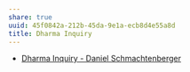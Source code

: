 ```yaml
---
share: true
uuid: 45f0842a-212b-45da-9e1a-ecb8d4e55a8d
title: Dharma Inquiry
---
```

* [Dharma Inquiry - Daniel Schmachtenberger](https://civilizationemerging.com/dharma-inquiry/)

